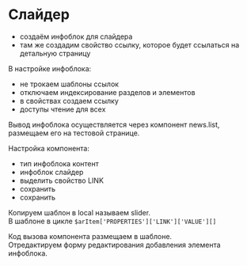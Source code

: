 # Слайдер

- создаём инфоблок для слайдера
- там же создадим свойство ссылку, которое будет ссылаться на детальную страницу

В настройке инфоблока:
- не трокаем шаблоны ссылок
- отключаем индексирование разделов и элементов
- в свойствах создаем ссылку
- доступы чтение для всех

Вывод инфоблока осуществляется через компонент news.list, размещаем его на тестовой странице.

Настройка компонента:
- тип инфоблока контент
- инфоблок слайдер
- выделить свойство LINK
- сохранить
- сохранить

Копируем шаблон в local называем slider.  
В шаблоне в цикле `$arItem['PROPERTIES']['LINK']['VALUE'][]`

Код вызова компонента размещаем в шаблоне.  
Отредактируем форму редактирования добавления элемента инфоблока.
